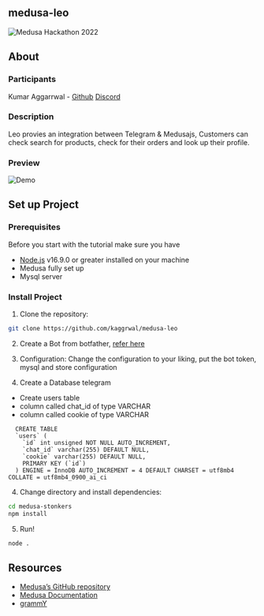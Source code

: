 ## medusa-leo
![Medusa Hackathon 2022](https://i.postimg.cc/CL1kLJnP/dots-cover-template.jpg)

## About

### Participants
Kumar Aggarrwal - [Github](https://github.com/kaggrwal "@kaggrwal")  [Discord](https://discordapp.com/users/IPI#7729)

### Description

Leo provies an integration between Telegram & Medusajs, Customers can check search for products, check for their orders and look up their profile.

### Preview

![Demo](https://s4.gifyu.com/images/ezgif-3-45ed7d74f0.gif)

## Set up Project

### Prerequisites
Before you start with the tutorial make sure you have

- [Node.js](https://nodejs.org/en/) v16.9.0 or greater installed on your machine
- Medusa fully set up
- Mysql server

### Install Project

1. Clone the repository:
```bash
git clone https://github.com/kaggrwal/medusa-leo
```
2. Create a Bot from botfather, [refer here](https://riptutorial.com/telegram-bot/example/25075/create-a-bot-with-the-botfather)

3. Configuration:
Change the configuration to your liking, put the bot token, mysql and store configuration

4. Create a Database telegram
* Create users table 
* column called chat_id of type VARCHAR
* column called cookie of type VARCHAR
```example query:
  CREATE TABLE
  `users` (
    `id` int unsigned NOT NULL AUTO_INCREMENT,
    `chat_id` varchar(255) DEFAULT NULL,
    `cookie` varchar(255) DEFAULT NULL,
    PRIMARY KEY (`id`)
  ) ENGINE = InnoDB AUTO_INCREMENT = 4 DEFAULT CHARSET = utf8mb4 COLLATE = utf8mb4_0900_ai_ci
```

4. Change directory and install dependencies:
```bash
cd medusa-stonkers
npm install
```

5. Run!
```bash
node .
```

## Resources
- [Medusa’s GitHub repository](https://github.com/medusajs/medusa)
- [Medusa Documentation](https://docs.medusajs.com/)
- [grammY](https://grammy.dev/)
